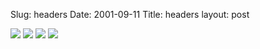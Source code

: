 Slug: headers
Date: 2001-09-11
Title: headers
layout: post

<img border="0" src="https://media.redmonk.net/images/rmHeader.gif" />
<img border="0" src="https://media.redmonk.net/images/rmHeader-a.gif" />
<img border="0" src="https://media.redmonk.net/images/rmHeader-b.gif" />
<img border="0" src="https://media.redmonk.net/images/rmHeader-c.gif" />

